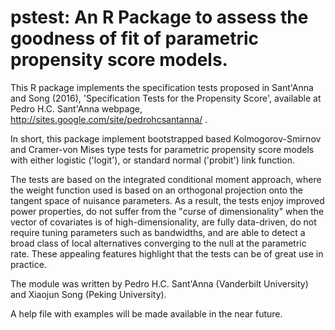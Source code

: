 # pstest: An R Package to assess the goodness of fit of parametric propensity score models.


This R package implements the specification tests proposed in Sant'Anna and
Song (2016), 'Specification Tests for the Propensity Score', available at
Pedro H.C. Sant'Anna webpage, http://sites.google.com/site/pedrohcsantanna/ .


In short, this package implement bootstrapped based Kolmogorov-Smirnov and Cramer-von Mises type tests for parametric propensity score models with either logistic ('logit'), or standard normal ('probit') link function.


The tests are based on the integrated conditional moment approach, where the weight function used is based on an orthogonal projection onto the tangent space of nuisance parameters. As a result, the tests enjoy improved power properties, do not suffer from the "curse of dimensionality" when the vector of covariates is of high-dimensionality, are fully data-driven, do not require tuning parameters such as bandwidths, and are able to detect a broad class of local alternatives converging to the null at the parametric rate. These appealing features highlight that the tests can be of great use in practice.


The module was written by Pedro H.C. Sant'Anna (Vanderbilt University) and Xiaojun Song (Peking University).


A help file with examples will be made available in the near future.
